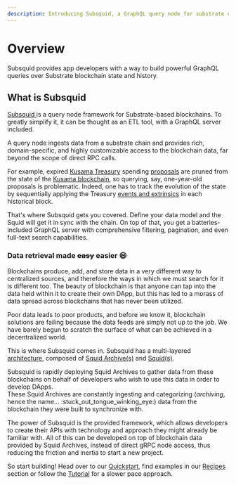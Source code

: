 ```yaml
---
description: Introducing Subsquid, a GraphQL query node for substrate chains.
---
```


# Overview

Subsquid provides app developers with a way to build powerful GraphQL queries over Substrate blockchain state and history.

## What is Subsquid

[Subsquid ](https://subsquid.io)is a query node framework for Substrate-based blockchains. To greatly simplify it, it can be thought as an ETL tool, with a GraphQL server included.

A query node ingests data from a substrate chain and provides rich, domain-specific, and highly customizable access to the blockchain data, far beyond the scope of direct RPC calls.

For example, expired [Kusama Treasury](https://wiki.polkadot.network/docs/en/learn-treasury) spending [proposals](https://kusama.subscan.io/event?module=Treasury\&event=Proposed) are pruned from the state of the [Kusama blockchain](https://polkascan.io/kusama), so querying, say, one-year-old proposals is problematic. Indeed, one has to track the evolution of the state by sequentially applying the Treasury [events and extrinsics](key-concepts/substrate.md) in each historical block.

That's where Subsquid gets you covered. Define your data model and the Squid will get it in sync with the chain. On top of that, you get a batteries-included GraphQL server with comprehensive filtering, pagination, and even full-text search capabilities.

### Data retrieval made ~~easy~~ easier :smile:

Blockchains produce, add, and store data in a very different way to centralized sources, and therefore the ways in which we must search for it is different too. The beauty of blockchain is that anyone can tap into the data held within it to create their own DApp, but this has led to a morass of data spread across blockchains that has never been utilized.

Poor data leads to poor products, and before we know it, blockchain solutions are failing because the data feeds are simply not up to the job. We have barely begun to scratch the surface of what can be achieved in a decentralized world.

This is where Subsquid comes in. Subsquid has a multi-layered [architecture](key-concepts/architecture.md), composed of [Squid Archive(s)](key-concepts/architecture.md#squid-archive) and [Squid(s)](key-concepts/architecture.md#squid).

Subsquid is rapidly deploying Squid Archives to gather data from these blockchains on behalf of developers who wish to use this data in order to develop DApps.\
These Squid Archives are constantly ingesting and categorizing (_archiving_, hence the name... :stuck\_out\_tongue\_winking\_eye:) data from the blockchain they were built to synchronize with.

The power of Subsquid is the provided framework, which allows developers to create their APIs with technology and approach they might already be familiar with. All of this can be developed on top of blockchain data provided by Squid Archives, instead of direct gRPC node access, thus reducing the friction and inertia to start a new project.

So start building! Head over to our [Quickstart](quickstart.md), find examples in our [Recipes](recipes/) section or follow the [Tutorial](tutorial/) for a slower pace approach.
